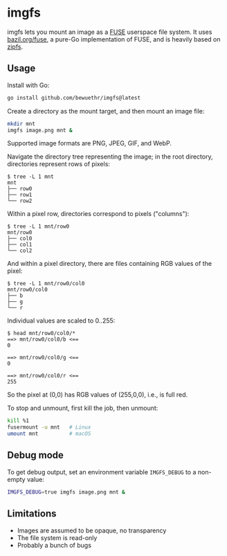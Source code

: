 # imgfs

imgfs lets you mount an image as a [FUSE] userspace file system. It uses
[bazil.org/fuse][bazil], a pure-Go implementation of FUSE, and is heavily based
on [zipfs].

[bazil]: <https://github.com/bazil/fuse>
[zipfs]: <https://github.com/bazil/zipfs>

## Usage

Install with Go:

```sh
go install github.com/bewuethr/imgfs@latest
```

Create a directory as the mount target, and then mount an image file:

```sh
mkdir mnt
imgfs image.png mnt &
```

Supported image formats are PNG, JPEG, GIF, and WebP.

Navigate the directory tree representing the image; in the root directory,
directories represent rows of pixels:

```console
$ tree -L 1 mnt
mnt
├── row0
├── row1
└── row2
```

Within a pixel row, directories correspond to pixels ("columns"):

```console
$ tree -L 1 mnt/row0
mnt/row0
├── col0
├── col1
└── col2
```

And within a pixel directory, there are files containing RGB values of the
pixel:

```console
$ tree -L 1 mnt/row0/col0
mnt/row0/col0
├── b
├── g
└── r
```

Individual values are scaled to 0..255:

```console
$ head mnt/row0/col0/*
==> mnt/row0/col0/b <==
0

==> mnt/row0/col0/g <==
0

==> mnt/row0/col0/r <==
255
```

So the pixel at (0,0) has RGB values of (255,0,0), i.e., is full red.

To stop and unmount, first kill the job, then unmount:

```sh
kill %1
fusermount -u mnt   # Linux
umount mnt          # macOS
```

## Debug mode

To get debug output, set an environment variable `IMGFS_DEBUG` to a non-empty
value:

```sh
IMGFS_DEBUG=true imgfs image.png mnt &
```

## Limitations

- Images are assumed to be opaque, no transparency
- The file system is read-only
- Probably a bunch of bugs

[fuse]: <https://en.wikipedia.org/wiki/Filesystem_in_Userspace>
